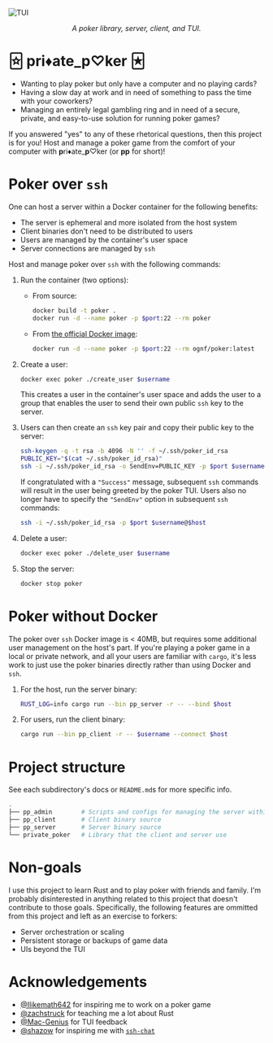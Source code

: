 ![TUI][0]

<div align="center">
    <i>A poker library, server, client, and TUI.</i>
</div>

# 🃟 pri♦ate_p♡ker 🃏︎

- Wanting to play poker but only have a computer and no playing cards?
- Having a slow day at work and in need of something to pass the time
  with your coworkers?
- Managing an entirely legal gambling ring and in need of a secure,
  private, and easy-to-use solution for running poker games?

If you answered "yes" to any of these rhetorical questions, then this project
is for you! Host and manage a poker game from the comfort of your computer
with **p**ri♦ate_**p**♡ker (or **pp** for short)!

# Poker over `ssh`

One can host a server within a Docker container for the following benefits:

- The server is ephemeral and more isolated from the host system
- Client binaries don't need to be distributed to users
- Users are managed by the container's user space
- Server connections are managed by `ssh`

Host and manage poker over `ssh` with the following commands:

1. Run the container (two options):

   - From source:
         
     ```bash
     docker build -t poker .
     docker run -d --name poker -p $port:22 --rm poker
     ```

   - From [the official Docker image][1]:

     ```bash
     docker run -d --name poker -p $port:22 --rm ognf/poker:latest
     ```

2. Create a user:

   ```bash
   docker exec poker ./create_user $username
   ```

   This creates a user in the container's user space and adds the user
   to a group that enables the user to send their own public `ssh` key
   to the server.

3. Users can then create an `ssh` key pair and copy their public key to
   the server:

   ```bash
   ssh-keygen -q -t rsa -b 4096 -N '' -f ~/.ssh/poker_id_rsa
   PUBLIC_KEY="$(cat ~/.ssh/poker_id_rsa)"
   ssh -i ~/.ssh/poker_id_rsa -o SendEnv=PUBLIC_KEY -p $port $username@$host
   ```

   If congratulated with a `"Success"` message, subsequent `ssh` commands
   will result in the user being greeted by the poker TUI. Users also no
   longer have to specify the `"SendEnv"` option in subsequent `ssh` commands:

   ```bash
   ssh -i ~/.ssh/poker_id_rsa -p $port $username@$host
   ```

4. Delete a user:

   ```bash
   docker exec poker ./delete_user $username
   ```

5. Stop the server:

   ```bash
   docker stop poker
   ```

# Poker without Docker

The poker over `ssh` Docker image is < 40MB, but requires some additional
user management on the host's part. If you're playing a poker game in a
local or private network, and all your users are familiar with `cargo`,
it's less work to just use the poker binaries directly rather than using
Docker and `ssh`.

1. For the host, run the server binary:
   
   ```bash
   RUST_LOG=info cargo run --bin pp_server -r -- --bind $host
   ```

2. For users, run the client binary:

   ```bash
   cargo run --bin pp_client -r -- $username --connect $host
   ```

# Project structure

See each subdirectory's docs or `README.md`s for more specific info.

```bash
.
├── pp_admin        # Scripts and configs for managing the server within Docker
├── pp_client       # Client binary source
├── pp_server       # Server binary source
└── private_poker   # Library that the client and server use
```

# Non-goals

I use this project to learn Rust and to play poker with friends
and family. I'm probably disinterested in anything related to this
project that doesn't contribute to those goals. Specifically, the
following features are ommitted from this project and left as an
exercise to forkers:

- Server orchestration or scaling
- Persistent storage or backups of game data
- UIs beyond the TUI

# Acknowledgements

- [@Ilikemath642][2] for inspiring me to work on a poker game
- [@zachstruck][3] for teaching me a lot about Rust
- [@Mac-Genius][4] for TUI feedback
- [@shazow][5] for inspiring me with [`ssh-chat`][6]

[0]: assets/tui.png?raw=true
[1]: https://hub.docker.com/r/ognf/poker
[2]: https://github.com/Ilikemath642
[3]: https://github.com/zachstruck
[4]: https://github.com/Mac-Genius
[5]: https://github.com/shazow
[6]: https://github.com/shazow/ssh-chat
